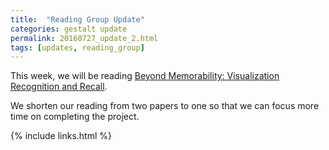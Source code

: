 ```yaml
---
title:  "Reading Group Update"
categories: gestalt update
permalink: 20160727_update_2.html
tags: [updates, reading_group]
---
```


This week, we will be reading [Beyond Memorability: Visualization Recognition and Recall](https://www.computer.org/csdl/trans/tg/preprint/07192646.pdf). 

We shorten our reading from two papers to one so that we can focus more time on completing the project.

{% include links.html %}